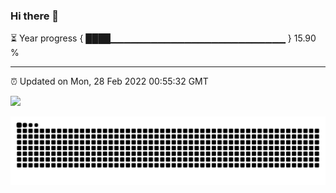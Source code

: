### Hi there 👋

⏳ Year progress { ████▁▁▁▁▁▁▁▁▁▁▁▁▁▁▁▁▁▁▁▁▁▁▁▁▁▁ } 15.90 %

---

⏰ Updated on Mon, 28 Feb 2022 00:55:32 GMT

![](https://raw.githubusercontent.com/seesaws/seesaws/main/assets/github-contribution-grid-snake.svg)


![](https://raw.githubusercontent.com/L1cardo/L1cardo/main/assets/github-contribution-grid-snake.svg)

